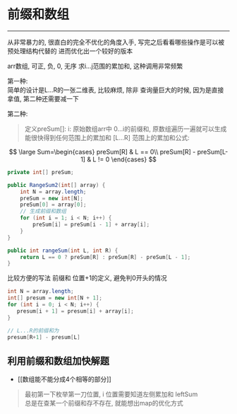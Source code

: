 # 前缀和数组

----

从非常暴力的, 很直白的完全不优化的角度入手, 写完之后看看哪些操作是可以被预处理结构代替的  进而优化出一个较好的版本

arr数组, 可正, 负, 0, 无序
求i...j范围的累加和, 这种调用非常频繁

第一种:  
简单的设计是L...R的一张二维表, 比较麻烦, 除非 查询量巨大的时候, 因为是直接拿值,
第二种还需要减一下

第二种: 
>定义preSum[]: 
 i: 原始数组arr中 0...i的前缀和, 原数组遍历一遍就可以生成
能很快得到任何范围上的累加和 [L...R] 范围上的累加和公式: 

$$
\large Sum=\begin{cases}   preSum[R] & L == 0\\
preSum[R] - preSum[L-1] & L != 0 \end{cases}
$$

```java
private int[] preSum;

public RangeSum2(int[] array) {
    int N = array.length;
    preSum = new int[N];
    preSum[0] = array[0];
    // 生成前缀和数组
    for (int i = 1; i < N; i++) {
        preSum[i] = preSum[i - 1] + array[i];
    }
}

public int rangeSum(int L, int R) {
    return L == 0 ? preSum[R] : preSum[R] - preSum[L - 1];
}
```

比较方便的写法
前缀和 位置+1的定义, 避免判0开头的情况

```java
int N = array.length;
int[] presum = new int[N + 1];  
for (int i = 0; i < N; i++) {  
   presum[i + 1] = presum[i] + array[i];  
}

// L...R的前缀和为
presum[R+1] - presum[L]
```

## 利用前缀和数组加快解题

- [[数组能不能分成4个相等的部分]]
>最初第一下枚举第一刀位置, i 位置需要知道左侧累加和 leftSum  
总是在查某一个前缀和存不存在, 就能想出map的优化方式  
